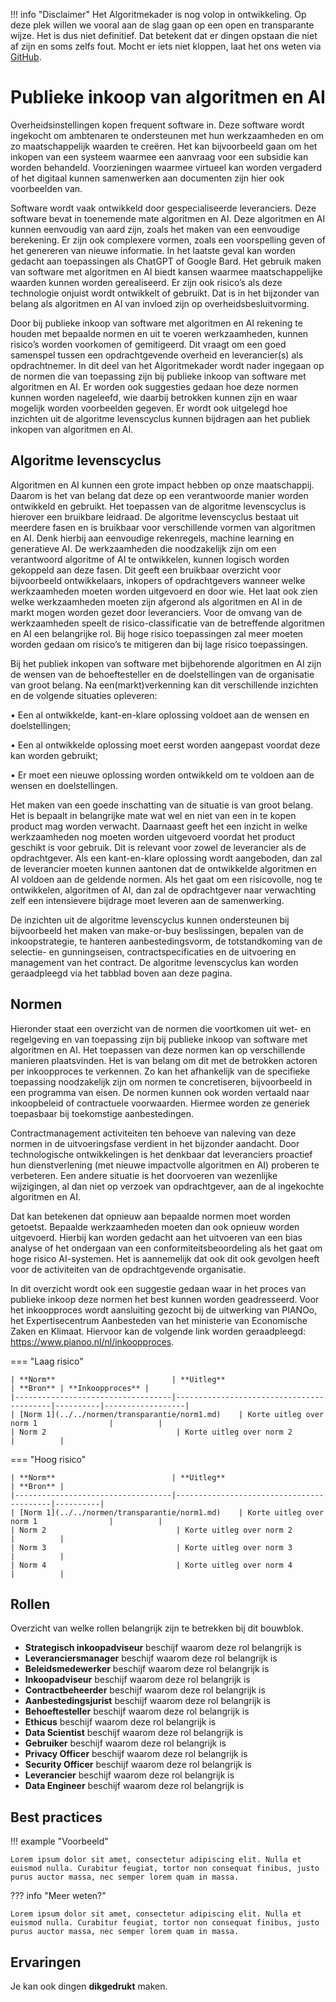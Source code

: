 !!! info "Disclaimer"
Het Algoritmekader is nog volop in ontwikkeling. Op deze plek willen we vooral aan de slag gaan op een open en transparante wijze. Het is dus niet definitief. Dat betekent dat er dingen opstaan die niet af zijn en soms zelfs fout. Mocht er iets niet kloppen, laat het ons weten via [GitHub](https://github.com/MinBZK/Algoritmekader).

# Publieke inkoop van algoritmen en AI
Overheidsinstellingen kopen frequent software in. Deze software wordt ingekocht om ambtenaren te ondersteunen met hun werkzaamheden en om zo maatschappelijk waarden te creëren. Het kan bijvoorbeeld gaan om het inkopen van een systeem waarmee een aanvraag voor een subsidie kan worden behandeld. Voorzieningen waarmee virtueel kan worden vergaderd of het digitaal kunnen samenwerken aan documenten zijn hier ook voorbeelden van.  

Software wordt vaak ontwikkeld door gespecialiseerde leveranciers. Deze software bevat in toenemende mate algoritmen en AI. Deze algoritmen en AI kunnen eenvoudig van aard zijn, zoals het maken van een eenvoudige berekening. Er zijn ook complexere vormen, zoals een voorspelling geven of het genereren van nieuwe informatie. In het laatste geval kan worden gedacht aan toepassingen als ChatGPT of Google Bard. Het gebruik maken van software met algoritmen en AI biedt kansen waarmee maatschappelijke waarden kunnen worden gerealiseerd. Er zijn ook risico’s als deze technologie onjuist wordt ontwikkelt of gebruikt. Dat is in het bijzonder van belang als algoritmen en AI van invloed zijn op overheidsbesluitvorming. 

Door bij publieke inkoop van software met algoritmen en AI rekening te houden met bepaalde normen en uit te voeren werkzaamheden, kunnen risico’s worden voorkomen of gemitigeerd. Dit vraagt om een goed samenspel tussen een opdrachtgevende overheid en leverancier(s) als opdrachtnemer. In dit deel van het Algoritmekader wordt nader ingegaan op de normen die van toepassing zijn bij publieke inkoop van software met algoritmen en AI. Er worden ook suggesties gedaan hoe deze normen kunnen worden nageleefd, wie daarbij betrokken kunnen zijn en waar mogelijk worden voorbeelden gegeven. Er wordt ook uitgelegd hoe inzichten uit de algoritme levenscyclus kunnen bijdragen aan het publiek inkopen van algoritmen en AI.
 
## Algoritme levenscyclus
Algoritmen en AI kunnen een grote impact hebben op onze maatschappij. Daarom is het van belang dat deze op een verantwoorde manier worden ontwikkeld en gebruikt. Het toepassen van de algoritme levenscyclus is hierover een bruikbare leidraad. De algoritme levenscyclus bestaat uit meerdere fasen en is bruikbaar voor verschillende vormen van algoritmen en AI. Denk hierbij aan eenvoudige rekenregels, machine learning en generatieve AI. De werkzaamheden die noodzakelijk zijn om een verantwoord algoritme of AI te ontwikkelen, kunnen logisch worden gekoppeld aan deze fasen. Dit geeft een bruikbaar overzicht voor bijvoorbeeld ontwikkelaars, inkopers of opdrachtgevers wanneer welke werkzaamheden moeten worden uitgevoerd en door wie. Het laat ook zien welke werkzaamheden moeten zijn afgerond als algoritmen en AI in de markt mogen worden gezet door leveranciers. Voor de omvang van de werkzaamheden speelt de risico-classificatie van de betreffende algoritmen en AI een belangrijke rol. Bij hoge risico toepassingen zal meer moeten worden gedaan om risico’s te mitigeren dan bij lage risico toepassingen. 

Bij het publiek inkopen van software met bijbehorende algoritmen en AI zijn de wensen van de behoeftesteller en de doelstellingen van de organisatie van groot belang. Na een(markt)verkenning kan dit verschillende inzichten en de volgende situaties opleveren: 

•	Een al ontwikkelde, kant-en-klare oplossing voldoet aan de wensen en doelstellingen;

•	Een al ontwikkelde oplossing moet eerst worden aangepast voordat deze kan worden gebruikt;

•	Er moet een nieuwe oplossing worden ontwikkeld om te voldoen aan de wensen en doelstellingen. 

Het maken van een goede inschatting van de situatie is van groot belang. Het is bepaalt in belangrijke mate wat wel en niet van een in te kopen product mag worden verwacht. Daarnaast geeft het een inzicht in welke werkzaamheden nog moeten worden uitgevoerd voordat het product geschikt is voor gebruik. Dit is relevant voor zowel de leverancier als de opdrachtgever. Als een kant-en-klare oplossing wordt aangeboden, dan zal de leverancier moeten kunnen aantonen dat de ontwikkelde algoritmen en AI voldoen aan de geldende normen. Als het gaat om een risicovolle, nog te ontwikkelen, algoritmen of AI, dan zal de opdrachtgever naar verwachting zelf een intensievere bijdrage moet leveren aan de samenwerking.

De inzichten uit de algoritme levenscyclus kunnen ondersteunen bij bijvoorbeeld het maken van make-or-buy beslissingen, bepalen van de inkoopstrategie, te hanteren aanbestedingsvorm, de totstandkoming van de selectie- en gunningseisen, contractspecificaties en de uitvoering en management van het contract. De algoritme levenscyclus kan worden geraadpleegd via het tabblad boven aan deze pagina. 
 
## Normen

Hieronder staat een overzicht van de normen die voortkomen uit wet- en regelgeving en van toepassing zijn bij publieke inkoop van software met algoritmen en AI. Het toepassen van deze normen kan op verschillende manieren plaatsvinden. Het is van belang om dit met de betrokken actoren per inkoopproces te verkennen. 
Zo kan het afhankelijk van de specifieke toepassing noodzakelijk zijn om normen te concretiseren, bijvoorbeeld in een programma van eisen. De normen kunnen ook worden vertaald naar inkoopbeleid of contractuele voorwaarden. Hiermee worden ze generiek toepasbaar bij toekomstige aanbestedingen. 

Contractmanagement activiteiten ten behoeve van naleving van deze normen in de uitvoeringsfase verdient in het bijzonder aandacht. Door technologische ontwikkelingen is het denkbaar dat leveranciers proactief hun dienstverlening (met nieuwe impactvolle algoritmen en AI) proberen te verbeteren. 
Een andere situatie is het doorvoeren van wezenlijke wijzigingen, al dan niet op verzoek van opdrachtgever, aan de al ingekochte algoritmen en AI. 

Dat kan betekenen dat opnieuw aan bepaalde normen moet worden getoetst. Bepaalde werkzaamheden moeten dan ook opnieuw worden uitgevoerd. Hierbij kan worden gedacht aan het uitvoeren van een bias analyse of het ondergaan van een conformiteitsbeoordeling als het gaat om hoge risico AI-systemen. Het is aannemelijk dat ook dit ook gevolgen heeft voor de activiteiten van de opdrachtgevende organisatie. 

In dit overzicht wordt ook een suggestie gedaan waar in het proces van publieke inkoop deze normen het best kunnen worden geadresseerd. Voor het inkoopproces wordt aansluiting gezocht bij de uitwerking van PIANOo, het Expertisecentrum Aanbesteden van het ministerie van Economische Zaken en Klimaat. Hiervoor kan de volgende link worden geraadpleegd: https://www.pianoo.nl/nl/inkoopproces. 

=== "Laag risico" 

    | **Norm**                          | **Uitleg**                               | **Bron** | **Inkoopproces** |
    |-----------------------------------|------------------------------------------|----------|------------------|
    | [Norm 1](../../normen/transparantie/norm1.md)    | Korte uitleg over norm 1                |          |
    | Norm 2                             | Korte uitleg over norm 2                |          |
    
=== "Hoog risico"

    | **Norm**                          | **Uitleg**                               | **Bron** |
    |-----------------------------------|------------------------------------------|----------|
    | [Norm 1](../../normen/transparantie/norm1.md)    | Korte uitleg over norm 1                |          |
    | Norm 2                             | Korte uitleg over norm 2                |          |
    | Norm 3                             | Korte uitleg over norm 3                |          |
    | Norm 4                             | Korte uitleg over norm 4                |          |


## Rollen
Overzicht van welke rollen belangrijk zijn te betrekken bij dit bouwblok. 

<div class="grid cards" markdown>

- __Strategisch inkoopadviseur__ beschijf waarom deze rol belangrijk is
- __Leveranciersmanager__ beschijf waarom deze rol belangrijk is
- __Beleidsmedewerker__ beschijf waarom deze rol belangrijk is
- __Inkoopadviseur__ beschijf waarom deze rol belangrijk is
- __Contractbeheerder__ beschijf waarom deze rol belangrijk is
- __Aanbestedingsjurist__ beschijf waarom deze rol belangrijk is
- __Behoeftesteller__ beschijf waarom deze rol belangrijk is
- __Ethicus__ beschijf waarom deze rol belangrijk is
- __Data Scientist__ beschijf waarom deze rol belangrijk is
- __Gebruiker__ beschijf waarom deze rol belangrijk is
- __Privacy Officer__ beschijf waarom deze rol belangrijk is
- __Security Officer__ beschijf waarom deze rol belangrijk is
- __Leverancier__ beschijf waarom deze rol belangrijk is
- __Data Engineer__ beschijf waarom deze rol belangrijk is
</div>

## Best practices


!!! example "Voorbeeld"

    Lorem ipsum dolor sit amet, consectetur adipiscing elit. Nulla et
    euismod nulla. Curabitur feugiat, tortor non consequat finibus, justo
    purus auctor massa, nec semper lorem quam in massa.

??? info "Meer weten?"

    Lorem ipsum dolor sit amet, consectetur adipiscing elit. Nulla et
    euismod nulla. Curabitur feugiat, tortor non consequat finibus, justo
    purus auctor massa, nec semper lorem quam in massa.

## Ervaringen

Je kan ook dingen **dikgedrukt** maken. 
